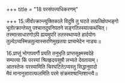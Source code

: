 +++
title = "18 परसंपत्त्यधिकरणम्"

+++
15.जीवोत्क्रान्त्युक्तिकाले विदुषि तु घटते तत्प्रतिक्षेपभङ्गो  
भूतोत्क्रान्तेस्तु पश्चात्तदुपनिपतने सङ्गतिस्स्यात्कथंचित्।  
तस्मात्साधारणोऽपि ह्ययमुपरि ततस्स्थाप्यते हार्दयोगः  
तुल्येऽप्यस्मिन्नतुल्यास्सरणिमुखतया प्राप्यभेदेन नाड्यः॥

16.प्राप्तुं भोगापवर्गौ प्रयति तनुभृति प्राप्तसूक्ष्मस्वदेहे  
सम्पत्त्या किं परस्यां श्रितहृदयसुषौ लभ्यते देवतायाम्।  
आतस्तेजः परस्यामिति चिरघटितेऽप्यस्तु सिद्धानुवादो  
मैवं मानानुसारात्फलमिति परमे संक्रमश्श्रान्तिशान्त्यै॥